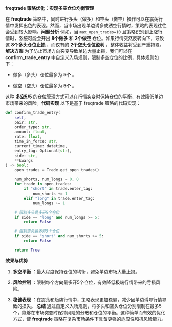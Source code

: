**freqtrade 策略优化：实现多空仓位均衡管理** 

在 **freqtrade**  策略中，同时进行多头（做多）和空头（做空）操作可以在震荡行情中发挥出色的表现。然而，当市场出现单边诱多或诱空行情时，策略的表现往往会受到较大影响。**问题分析** 例如，当 `max_open_trades=10` 且策略识别到上涨行情时，系统可能会开出 **8个做多**  和 **2个做空**  仓位。如果行情突然反转向下，导致这 **8个多头仓位止损** ，而仅有的 **2个空头仓位盈利** ，整体收益将受到严重拖累。**解决方案** 为了防止市场方向突变导致单边大量止损，我们可以在 **confirm_trade_entry**  中自定义入场规则，限制多空仓位的比例，具体规则如下： 
- 做多（多头）仓位最多为 **5个** 。
 
- 做空（空头）仓位最多为 **5个** 。

这种 **多空5/5**  的仓位管理方式可以在行情突变时保持仓位的平衡，有效降低单边市场带来的风险。**代码实现** 
以下是基于 freqtrade 策略的代码实现：


```python
def confirm_trade_entry(
    self,
    pair: str,
    order_type: str,
    amount: float,
    rate: float,
    time_in_force: str,
    current_time: datetime,
    entry_tag: Optional[str],
    side: str,
    **kwargs
) -> bool:
    open_trades = Trade.get_open_trades()

    num_shorts, num_longs = 0, 0
    for trade in open_trades:
        if "short" in trade.enter_tag:
            num_shorts += 1
        elif "long" in trade.enter_tag:
            num_longs += 1

    # 限制多头最多开5个仓位
    if side == "long" and num_longs >= 5:
        return False

    # 限制空头最多开5个仓位
    if side == "short" and num_shorts >= 5:
        return False

    return True
```
**效果与优势**  
1. **多空平衡** ：最大程度保持仓位的均衡，避免单边市场大量止损。
 
2. **风险控制** ：限制每个方向最多开5个仓位，有效降低极端行情带来的亏损风险。
 
3. **稳健表现** ：在震荡和趋势行情中，策略表现更加稳健，减少因单边诱导行情导致的损失。
**总结** 通过自定义入场规则，将多头和空头仓位分别限制在最多5个，能够在市场突变时保持风险的分散和仓位的平衡。这种简单而有效的优化方式，使 **freqtrade**  策略在复杂市场条件下具备更强的适应性和抗风险能力。
